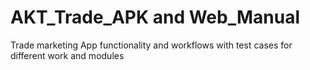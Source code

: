 # AKT_Trade_APK and Web_Manual
Trade marketing App functionality and workflows with test cases for different work and modules
